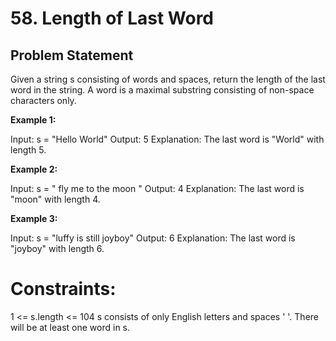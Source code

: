 # 58. Length of Last Word

## Problem Statement
Given a string s consisting of words and spaces, return the length of the last word in the string.
A word is a maximal 
substring
 consisting of non-space characters only.

 

**Example 1:**

Input: s = "Hello World"
Output: 5
Explanation: The last word is "World" with length 5.

**Example 2:**

Input: s = "   fly me   to   the moon  "
Output: 4
Explanation: The last word is "moon" with length 4.

**Example 3:**

Input: s = "luffy is still joyboy"
Output: 6
Explanation: The last word is "joyboy" with length 6.
 

# Constraints:

1 <= s.length <= 104
s consists of only English letters and spaces ' '.
There will be at least one word in s.